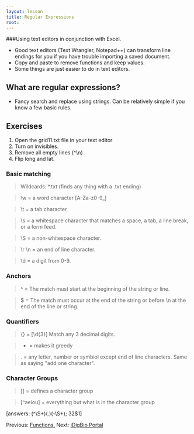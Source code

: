 ```yaml
---
layout: lesson
title: Regular Expressions
root: .
---
```

###Using text editors in conjunction with Excel.
- Good text editors (Text Wrangler, Notepad++) can transform line endings for you if you have trouble importing a saved document.
- Copy and paste to remove functions and keep values.
- Some things are just easier to do in text editors.

## What are regular expressions?
- Fancy search and replace using strings. Can be relatively simple if you know a few basic rules.

## Exercises
1. Open the grid11.txt file in your text editor
2. Turn on invisibles.
3. Remove all empty lines (^\n)
4. Flip long and lat.

### Basic matching
> Wildcards: *.txt (finds any thing with a .txt ending)

> \w = a word character [A-Za-z0-9_]

> \t = a tab character

> \s = a whitespace character that matches a space, a tab, a line break, or a form feed.

> \S = a non-whitespace character.

> \r \n = an end of line character.

> \d = a digit from 0-9.

### Anchors

> ^ = The match must start at the beginning of the string or line.

> $ = The match must occur at the end of the string or before \n at the end of the line or string.

### Quantifiers

> {} = [\d{3}] Match any 3 decimal digits.

> + = makes it greedy

> . = any letter, number or symbiol except end of line characters. Same as saying "add one character".

### Character Groups

> [] = defines a character group

> [^aeiou] = everything but what is in the character group





[answers: (^\S+)(.)(-\S+); $3$2$1]






Previous: [Functions.](08-functions.html)
Next: [iDigBio Portal](09-iDigBio-portal.html)
